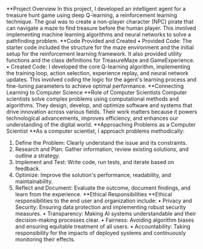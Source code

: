 **Project Overview
In this project, I developed an intelligent agent for a treasure hunt game using deep Q-learning, a reinforcement learning technique. The goal was to create a non-player character (NPC) pirate that can navigate a maze to find treasure before the human player. This involved implementing machine learning algorithms and neural networks to solve a pathfinding problem.
**Code Provided and Created
•	Provided Code: The starter code included the structure for the maze environment and the initial setup for the reinforcement learning framework. It also provided utility functions and the class definitions for TreasureMaze and GameExperience.
•	Created Code: I developed the core Q-learning algorithm, implementing the training loop, action selection, experience replay, and neural network updates. This involved coding the logic for the agent's learning process and fine-tuning parameters to achieve optimal performance.
**Connecting Learning to Computer Science
**Role of Computer Scientists
Computer scientists solve complex problems using computational methods and algorithms. They design, develop, and optimize software and systems that drive innovation across various fields. Their work matters because it powers technological advancements, improves efficiency, and enhances our understanding of the digital world.
**Approaching Problems as a Computer Scientist
**As a computer scientist, I approach problems methodically:
1.	Define the Problem: Clearly understand the issue and its constraints.
2.	Research and Plan: Gather information, review existing solutions, and outline a strategy.
3.	Implement and Test: Write code, run tests, and iterate based on feedback.
4.	Optimize: Improve the solution's performance, readability, and maintainability.
5.	Reflect and Document: Evaluate the outcome, document findings, and learn from the experience.
**Ethical Responsibilities
**Ethical responsibilities to the end user and organization include:
•	Privacy and Security: Ensuring data protection and implementing robust security measures.
•	Transparency: Making AI systems understandable and their decision-making processes clear.
•	Fairness: Avoiding algorithm biases and ensuring equitable treatment of all users.
•	Accountability: Taking responsibility for the impacts of deployed systems and continuously monitoring their effects.

